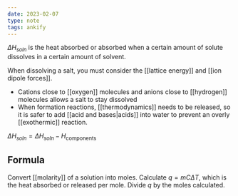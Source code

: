 ```yaml
---
date: 2023-02-07
type: note
tags: ankify
---
```


$\Delta H_{soln}$ is the heat absorbed or absorbed when a certain amount of solute dissolves in a certain amount of solvent.

When dissolving a salt, you must consider the [[lattice energy]] and [[ion dipole forces]].
- Cations close to [[oxygen]] molecules and anions close to [[hydrogen]] molecules allows a salt to stay dissolved
- When formation reactions, [[thermodynamics]] needs to be released, so it is safer to add [[acid and bases|acids]] into water to prevent an overly [[exothermic]] reaction.

$\Delta H_{soln} = \Delta H_{soln} - H_{\text{components}}$

## Formula
Convert [[molarity]] of a solution into moles.
Calculate $q=mC\Delta T$, which is the heat absorbed or released per mole.
Divide $q$ by the moles calculated.
